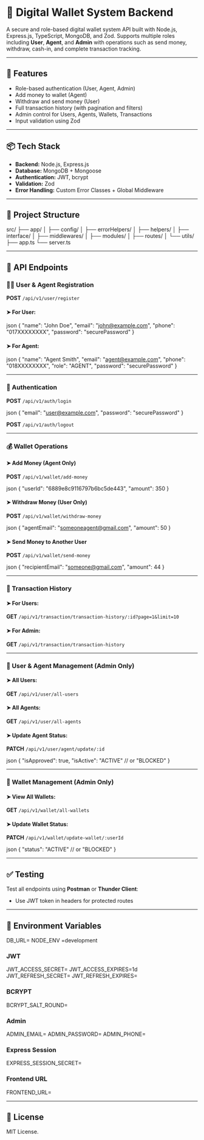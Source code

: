 # 💼 Digital Wallet System Backend

A secure and role-based digital wallet system API built with Node.js, Express.js, TypeScript, MongoDB, and Zod. Supports multiple roles including **User**, **Agent**, and **Admin** with operations such as send money, withdraw, cash-in, and complete transaction tracking.

---

## 🚀 Features

* Role-based authentication (User, Agent, Admin)
* Add money to wallet (Agent)
* Withdraw and send money (User)
* Full transaction history (with pagination and filters)
* Admin control for Users, Agents, Wallets, Transactions
* Input validation using Zod

---

## 📦 Tech Stack

* **Backend:** Node.js, Express.js
* **Database:** MongoDB + Mongoose
* **Authentication:** JWT, bcrypt
* **Validation:** Zod
* **Error Handling:** Custom Error Classes + Global Middleware

---

## 📂 Project Structure


src/
├── app/
│   ├── config/
│   ├── errorHelpers/
│   ├── helpers/
│   ├── interface/
│   ├── middlewares/
│   ├── modules/
│   ├── routes/
│   └── utils/
├── app.ts
└── server.ts

---

## 📑 API Endpoints

### 🧑‍💼 User & Agent Registration

**POST** `/api/v1/user/register`

#### ➤ For User:

json
{
  "name": "John Doe",
  "email": "john@example.com",
  "phone": "017XXXXXXXX",
  "password": "securePassword"
}


#### ➤ For Agent:

json
{
  "name": "Agent Smith",
  "email": "agent@example.com",
  "phone": "018XXXXXXXX",
  "role": "AGENT",
  "password": "securePassword"
}


---

### 🔐 Authentication

**POST** `/api/v1/auth/login`

json
{
  "email": "user@example.com",
  "password": "securePassword"
}


**POST** `/api/v1/auth/logout`

---

### 💰 Wallet Operations

#### ➤ Add Money (Agent Only)

**POST** `/api/v1/wallet/add-money`

json
{
  "userId": "6889e8c9116797b6bc5de443",
  "amount": 350
}


#### ➤ Withdraw Money (User Only)

**POST** `/api/v1/wallet/withdraw-money`

json
{
  "agentEmail": "someoneagent@gmail.com",
  "amount": 50
}


#### ➤ Send Money to Another User

**POST** `/api/v1/wallet/send-money`

json
{
  "recipientEmail": "someone@gmail.com",
  "amount": 44
}


---

### 📄 Transaction History

#### ➤ For Users:

**GET** `/api/v1/transaction/transaction-history/:id?page=1&limit=10`

#### ➤ For Admin:

**GET** `/api/v1/transaction/transaction-history`

---

### 👥 User & Agent Management (Admin Only)

#### ➤ All Users:

**GET** `/api/v1/user/all-users`

#### ➤ All Agents:

**GET** `/api/v1/user/all-agents`

#### ➤ Update Agent Status:

**PATCH** `/api/v1/user/agent/update/:id`

json
{
  "isApproved": true,
  "isActive": "ACTIVE" // or "BLOCKED"
}


---

### 💼 Wallet Management (Admin Only)

#### ➤ View All Wallets:

**GET** `/api/v1/wallet/all-wallets`

#### ➤ Update Wallet Status:

**PATCH** `/api/v1/wallet/update-wallet/:userId`

json
{
  "status": "ACTIVE" // or "BLOCKED"
}


---

## ✅ Testing

Test all endpoints using **Postman** or **Thunder Client**:

* Use JWT token in headers for protected routes


---

## 🔐 Environment Variables

DB_URL=
NODE_ENV =development

### JWT
JWT_ACCESS_SECRET=
JWT_ACCESS_EXPIRES=1d
JWT_REFRESH_SECRET=
JWT_REFRESH_EXPIRES=

### BCRYPT
BCRYPT_SALT_ROUND=

### Admin
ADMIN_EMAIL=
ADMIN_PASSWORD=
ADMIN_PHONE=


### Express Session
EXPRESS_SESSION_SECRET=

### Frontend URL
FRONTEND_URL=

---

## 📄 License

MIT License.
